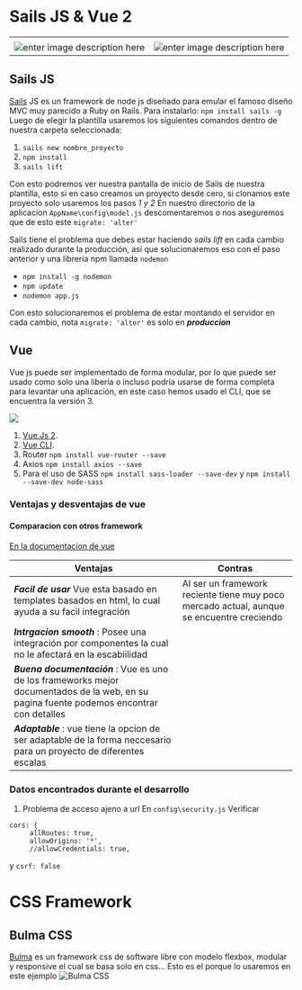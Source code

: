 # Sails JS & Vue 2
|||
|--|--|
|||
|![enter image description here](https://sailsjs.com/images/logo_sails.png )  | ![enter image description here](https://vuejs.org/images/logo.png) |
## Sails JS
[Sails](https://sailsjs.com) JS es un framework de node js diseñado para emular el famoso diseño MVC muy parecido a Ruby on Rails.
Para instalarlo: `npm install sails -g`
Luego de elegir la plantilla usaremos los siguientes comandos dentro de nuestra carpeta seleccionada: 

 1. `sails new nombre_proyecto`
 2. `npm install`
 3. `sails lift`

Con esto podremos ver nuestra pantalla de inicio de Sails de nuestra plantilla, esto si en caso creamos un proyecto desde cero, si clonamos este proyecto solo usaremos los pasos *1 y 2*
En nuestro directorio de la aplicacion `AppName\config\model.js` descomentaremos o nos aseguremos que de esto este `migrate: 'alter'`

Sails tiene el problema que debes estar haciendo *sails lift* en cada cambio realizado durante la producción, así que solucionaremos eso con el paso anterior y una libreria npm llamada `nodemon`

 - `npm install -g nodemon`
 - `npm update`
 - `nodemon app.js`

Con esto solucionaremos el problema de estar montando el servidor en cada cambio, nota `migrate: 'alter'` es solo en ***produccion***

## Vue

Vue js puede ser implementado de forma modular, por lo que puede ser usado como solo una libería o incluso podría usarse de forma completa para levantar una aplicación, en este caso hemos usado el CLI, que se encuentra la versión 3.

![](https://vuejs.org/images/components.png)

1. [Vue.Js 2](https://vuejs.org/ "Vue.Js 2").
2. [Vue CLI](https://github.com/vuejs/vue-cli "Vue CLI").
3. Router `npm install vue-router --save`
4. Axios `npm install axios --save`
5. Para el uso de SASS `npm install sass-loader --save-dev` y `npm install --save-dev node-sass`

### Ventajas y desventajas de vue 

#### Comparacion con otros framework
[En la documentacion de vue](https://vuejs.org/v2/guide/comparison.html)

|Ventajas|Contras|
|--|--|
|***Facil de usar*** Vue esta basado en templates basados en html, lo cual ayuda a su facil integración |Al ser un framework reciente tiene muy  poco mercado actual, aunque se encuentre creciendo|
|***Intrgacion smooth*** : Posee una integración por componentes la cual no le afectará en la escabiilidad||
|***Buena documentación*** : Vue es uno de los frameworks mejor documentados de la web, en su pagina fuente podemos encontrar con detalles ||
|***Adaptable*** : vue tiene la opcion de ser adaptable de la forma neccesario para un proyecto de diferentes escalas||

### Datos encontrados durante el desarrollo

1. Problema de acceso ajeno a url
En `config\security.js` Verificar 
```  
cors: {
     allRoutes: true,
     allowOrigins: '*',
     //allowCredentials: true,
``` 
y `csrf: false `

# CSS Framework

## Bulma CSS

[Bulma](https://bulma.io) es un framework css de software libre con modelo flexbox, modular y responsive el cual se basa solo en css... Esto es el porque lo usaremos en este ejemplo
![Bulma CSS](https://bulma.io/images/bulma-logo.png)

